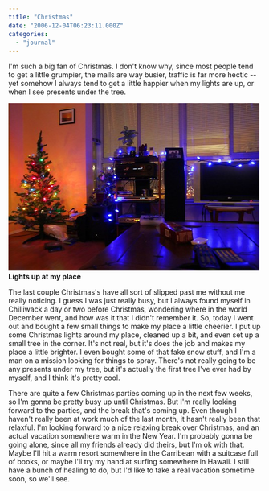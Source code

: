```yaml
---
title: "Christmas"
date: "2006-12-04T06:23:11.000Z"
categories: 
  - "journal"
---
```


I'm such a big fan of Christmas. I don't know why, since most people tend to get a little grumpier, the malls are way busier, traffic is far more hectic -- yet somehow I always tend to get a little happier when my lights are up, or when I see presents under the tree.

[![Lights](images/313716331_272c73dd2b.jpg)](http://www.flickr.com/photos/duanestorey/313716331/) **Lights up at my place**

The last couple Christmas's have all sort of slipped past me without me really noticing. I guess I was just really busy, but I always found myself in Chilliwack a day or two before Christmas, wondering where in the world December went, and how was it that I didn't remember it. So, today I went out and bought a few small things to make my place a little cheerier. I put up some Christmas lights around my place, cleaned up a bit, and even set up a small tree in the corner. It's not real, but it's does the job and makes my place a little brighter. I even bought some of that fake snow stuff, and I'm a man on a mission looking for things to spray. There's not really going to be any presents under my tree, but it's actually the first tree I've ever had by myself, and I think it's pretty cool.

There are quite a few Christmas parties coming up in the next few weeks, so I'm gonna be pretty busy up until Christmas. But I'm really looking forward to the parties, and the break that's coming up. Even though I haven't really been at work much of the last month, it hasn't really been that relaxful. I'm looking forward to a nice relaxing break over Christmas, and an actual vacation somewhere warm in the New Year. I'm probably gonna be going alone, since all my friends already did theirs, but I'm ok with that. Maybe I'll hit a warm resort somewhere in the Carribean with a suitcase full of books, or maybe I'll try my hand at surfing somewhere in Hawaii. I still have a bunch of healing to do, but I'd like to take a real vacation sometime soon, so we'll see.
